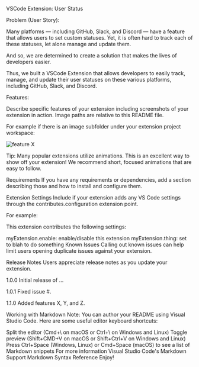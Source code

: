 VSCode Extension: User Status

Problem (User Story):

Many platforms — including GitHub, Slack, and Discord — have a feature that allows users to set custom statuses.
Yet, it is often hard to track each of these statuses, let alone manage and update them.

And so, we are determined to create a solution that makes the lives of developers easier.

Thus, we built a VSCode Extension that allows developers to easily track, manage, and update their user statuses on these various platforms, including GitHub, Slack, and Discord.

Features:

Describe specific features of your extension including screenshots of your extension in action. Image paths are relative to this README file.

For example if there is an image subfolder under your extension project workspace:

![feature X](images/feature-x.png)

Tip: Many popular extensions utilize animations. This is an excellent way to show off your extension! We recommend short, focused animations that are easy to follow.

Requirements
If you have any requirements or dependencies, add a section describing those and how to install and configure them.

Extension Settings
Include if your extension adds any VS Code settings through the contributes.configuration extension point.

For example:

This extension contributes the following settings:

myExtension.enable: enable/disable this extension
myExtension.thing: set to blah to do something
Known Issues
Calling out known issues can help limit users opening duplicate issues against your extension.

Release Notes
Users appreciate release notes as you update your extension.

1.0.0
Initial release of ...

1.0.1
Fixed issue #.

1.1.0
Added features X, Y, and Z.

Working with Markdown
Note: You can author your README using Visual Studio Code. Here are some useful editor keyboard shortcuts:

Split the editor (Cmd+\ on macOS or Ctrl+\ on Windows and Linux)
Toggle preview (Shift+CMD+V on macOS or Shift+Ctrl+V on Windows and Linux)
Press Ctrl+Space (Windows, Linux) or Cmd+Space (macOS) to see a list of Markdown snippets
For more information
Visual Studio Code's Markdown Support
Markdown Syntax Reference
Enjoy!
